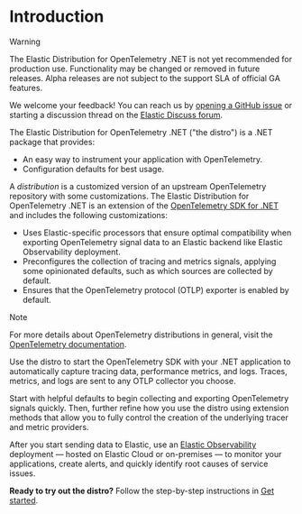 <!--
Goal of this doc:
Provide all the information a user needs to determine if the product is a good enough fit for their use case to merit further exploration

Assumptions we're comfortable making about the reader:
* They are familiar with Elastic
* They are familiar with OpenTelemetry
-->

# Introduction

> [!WARNING]
> The Elastic Distribution for OpenTelemetry .NET is not yet recommended for production use. Functionality may be changed or removed in future releases. Alpha releases are not subject to the support SLA of official GA features.
>
> We welcome your feedback! You can reach us by [opening a GitHub issue](https://github.com/elastic/elastic-otel-dotnet/issues) or starting a discussion thread on the [Elastic Discuss forum](https://discuss.elastic.co/tags/c/observability/apm/58/dotnet).

<!-- ✅ Intro -->
The Elastic Distribution for OpenTelemetry .NET ("the distro") is a .NET package that provides:

* An easy way to instrument your application with OpenTelemetry.
* Configuration defaults for best usage.

<!-- ✅ What is it? -->
<!-- ✅ Why use it? -->
A _distribution_ is a customized version of an upstream OpenTelemetry repository with some customizations. The Elastic Distribution for OpenTelemetry .NET is an extension of the [OpenTelemetry SDK for .NET](https://opentelemetry.io/docs/zero-code/net/configuration/) and includes the following customizations:

* Uses Elastic-specific processors that ensure optimal compatibility when exporting OpenTelemetry signal data to an Elastic backend like Elastic Observability deployment.
* Preconfigures the collection of tracing and metrics signals, applying some opinionated defaults, such as which sources are collected by default.
* Ensures that the OpenTelemetry protocol (OTLP) exporter is enabled by default.

> [!NOTE]
> For more details about OpenTelemetry distributions in general, visit the [OpenTelemetry documentation](https://opentelemetry.io/docs/concepts/distributions).

<!-- ✅ How to use it? -->
Use the distro to start the OpenTelemetry SDK with your .NET application to automatically capture tracing data, performance metrics, and logs. Traces, metrics, and logs are sent to any OTLP collector you choose.

Start with helpful defaults to begin collecting and exporting OpenTelemetry signals quickly. Then, further refine how you use the distro using extension methods that allow you to fully control the creation of the underlying tracer and metric providers.

After you start sending data to Elastic, use an [Elastic Observability](https://www.elastic.co/guide/en/observability/current/index.html) deployment &mdash; hosted on Elastic Cloud or on-premises &mdash; to monitor your applications, create alerts, and quickly identify root causes of service issues.

<!-- ✅ What they should do next -->
**Ready to try out the distro?** Follow the step-by-step instructions in [Get started](./get-started.md).

